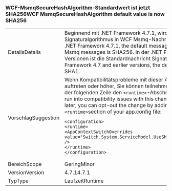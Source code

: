### <a name="wcf-msmqsecurehashalgorithm-default-value-is-now-sha256"></a><span data-ttu-id="8ea54-101">WCF-MsmqSecureHashAlgorithm-Standardwert ist jetzt SHA256</span><span class="sxs-lookup"><span data-stu-id="8ea54-101">WCF MsmqSecureHashAlgorithm default value is now SHA256</span></span>

|   |   |
|---|---|
|<span data-ttu-id="8ea54-102">Details</span><span class="sxs-lookup"><span data-stu-id="8ea54-102">Details</span></span>|<span data-ttu-id="8ea54-103">Beginnend mit .NET Framework 4.7.1, wird die Standardnachricht Signaturalgorithmus in WCF Msmq-Nachrichten SHA256.</span><span class="sxs-lookup"><span data-stu-id="8ea54-103">Starting with the .NET Framework 4.7.1, the default message signing algorithm in WCF for Msmq messages is SHA256.</span></span> <span data-ttu-id="8ea54-104">In der .NET Framework 4.7 und früheren Versionen ist die Standardnachricht Signaturalgorithmus SHA1.</span><span class="sxs-lookup"><span data-stu-id="8ea54-104">In the .NET Framework 4.7 and earlier versions, the default message signing algorithm is SHA1.</span></span>|
|<span data-ttu-id="8ea54-105">Vorschlag</span><span class="sxs-lookup"><span data-stu-id="8ea54-105">Suggestion</span></span>|<span data-ttu-id="8ea54-106">Wenn Kompatibilitätsprobleme mit dieser Änderung auf .NET Framework 4.7.1 auftreten oder höher, Sie können teilnehmen die Änderung durch Hinzufügen der folgenden Zeile den <code>&lt;runtime&gt;</code>-Abschnitt Ihrer "App.config"-Datei:</span><span class="sxs-lookup"><span data-stu-id="8ea54-106">If you run into compatibility issues with this change on the .NET Framework 4.7.1 or later, you can opt-out the change by adding the following line to the <code>&lt;runtime&gt;</code>section of your app.config file:</span></span><pre><code class="language-xml">&lt;configuration&gt;&#13;&#10;&lt;runtime&gt;&#13;&#10;&lt;AppContextSwitchOverrides value=&quot;Switch.System.ServiceModel.UseSha1InMsmqEncryptionAlgorithm=true&quot; /&gt;&#13;&#10;&lt;/runtime&gt;&#13;&#10;&lt;/configuration&gt;&#13;&#10;</code></pre>|
|<span data-ttu-id="8ea54-107">Bereich</span><span class="sxs-lookup"><span data-stu-id="8ea54-107">Scope</span></span>|<span data-ttu-id="8ea54-108">Gering</span><span class="sxs-lookup"><span data-stu-id="8ea54-108">Minor</span></span>|
|<span data-ttu-id="8ea54-109">Version</span><span class="sxs-lookup"><span data-stu-id="8ea54-109">Version</span></span>|<span data-ttu-id="8ea54-110">4.7.1</span><span class="sxs-lookup"><span data-stu-id="8ea54-110">4.7.1</span></span>|
|<span data-ttu-id="8ea54-111">Typ</span><span class="sxs-lookup"><span data-stu-id="8ea54-111">Type</span></span>|<span data-ttu-id="8ea54-112">Laufzeit</span><span class="sxs-lookup"><span data-stu-id="8ea54-112">Runtime</span></span>|

